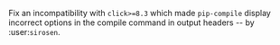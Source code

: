 Fix an incompatibility with `click>=8.3` which made `pip-compile` display incorrect
options in the compile command in output headers -- by :user:`sirosen`.
